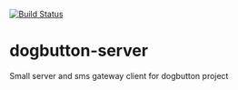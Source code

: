 [![Build Status](https://travis-ci.org/kaipi/dogbutton-server.svg?branch=master)](https://travis-ci.org/kaipi/dogbutton-server)

dogbutton-server
================
Small server and sms gateway client for dogbutton project
